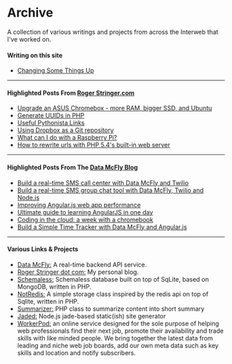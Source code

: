 # Archive

A collection of various writings and projects from across the Interweb that I've worked on.

#### Writing on this site

* [Changing Some Things Up](/changing-things-up)

<hr/>

#### Highlighted Posts From <a href="http://rogerstringer.com">Roger Stringer.com</a>

* [Upgrade an ASUS Chromebox - more RAM, bigger SSD, and Ubuntu](http://rogerstringer.com/2014/09/21/upgrade-asus-chromebox-ram-bigger-ssd-ubuntu)
* [Generate UUIDs in PHP](http://rogerstringer.com/2013/11/15/generate-uuids-php)
* [Useful Pythonista Links](http://rogerstringer.com/2012/12/03/useful-pythonista-links)
* [Using Dropbox as a Git repository](http://rogerstringer.com/2012/04/16/using-dropbox-as-a-git-repository)
* [What can I do with a Raspberry Pi?](http://rogerstringer.com/2013/01/13/what-can-i-do-with-a-raspberry-pi)
* [How to rewrite urls with PHP 5.4's built-in web server](http://rogerstringer.com/2014/08/13/rewrite-urls-php-5-4s-built-web-server)

<hr/>

#### Highlighted Posts From The <a href="http://blog.datamcfly.com">Data McFly Blog</a>

* [Build a real-time SMS call center with Data McFly and Twilio](http://blog.datamcfly.com/2015/01/29/sms-contact-twilio)
* [Build a real-time SMS group chat tool with Data McFly, Twilio and Node.js](http://blog.datamcfly.com/2015/03/31/group-chat-twilio)
* [Improving Angular.js web app performance](http://blog.datamcfly.com/2015/03/02/improving-angular-web-app-performance-example)
* [Ultimate guide to learning AngularJS in one day](http://blog.datamcfly.com/2015/02/20/ultimate-guide-to-learning-angular-js-in-one-day)
* [Coding in the cloud: a week with a chromebook](http://blog.datamcfly.com/2014/11/10/coding-in-the-cloud)
* [Build a Simple Time Tracker with Data McFly and Angular.js](http://blog.datamcfly.com/2015/05/01/angular-mcfly-time-tracker)

<hr/>

#### Various Links &amp; Projects

* [Data McFly:](https://datamcfly.com) A real-time backend API service.
* [Roger Stringer dot com:](http://rogerstringer.com/) My personal blog.
* [Schemaless:](https://github.com/freekrai/Schemaless) Schemaless database built on top of SqLite, based on MongoDB, written in PHP.
* [NotRedis:](https://github.com/freekrai/NotRedis) A simple storage class inspired by the redis api on top of Sqlite, written in PHP.
* [Summarizer:](https://github.com/freekrai/summarizer) PHP class to summarize content into short summary
* [Jaded:](https://github.com/freekrai/jaded) Node.js jade-based static(ish) site generator
* [WorkerPod:](http://workerpod.com/) an online service designed for the sole purpose of helping web professionals find their next job, promote their availability and trade skills with like minded people. We bring together the latest data from leading and niche web job boards, add our own meta data such as key skills and location and notify subscribers.